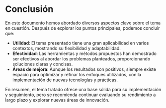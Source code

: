 # Conclusión

En este documento hemos abordado diversos aspectos clave sobre el tema en cuestión. Después de explorar los puntos principales, podemos concluir que:

- **Utilidad**: El tema presentado tiene una gran aplicabilidad en varios contextos, mostrando su flexibilidad y adaptabilidad.
- **Efectividad**: Las herramientas y métodos propuestos han demostrado ser efectivos al abordar los problemas planteados, proporcionando soluciones claras y concisas.
- **Áreas de mejora**: Aunque los resultados son positivos, siempre existe espacio para optimizar y refinar los enfoques utilizados, con la implementación de nuevas tecnologías y prácticas.

En resumen, el tema tratado ofrece una base sólida para su implementación y seguimiento, pero se recomienda continuar evaluando su rendimiento a largo plazo y explorar nuevas áreas de innovación.
